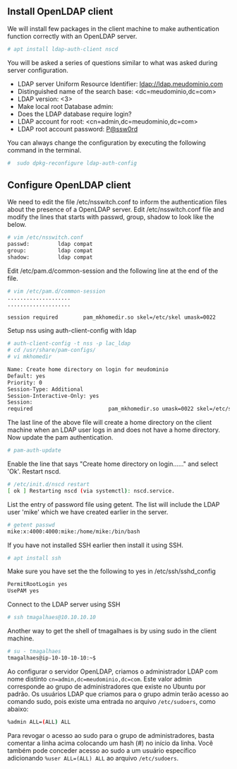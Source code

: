 ## Install OpenLDAP client

We will install few packages in the client machine to make authentication function correctly with an OpenLDAP server.

```bash
# apt install ldap-auth-client nscd
```

You will be asked a series of questions similar to what was asked during server configuration.

- LDAP server Uniform Resource Identifier: <ldap://ldap.meudominio.com>
- Distinguished name of the search base: <dc=meudominio,dc=com>
- LDAP version: <3>
- Make local root Database admin: <Yes>
- Does the LDAP database require login? <No>
- LDAP account for root: <cn=admin,dc=meudominio,dc=com>
- LDAP root account password: <P@ssw0rd>

You can always change the configuration by executing the following command in the terminal.

```bash
#  sudo dpkg-reconfigure ldap-auth-config
```

## Configure OpenLDAP client

We need to edit the file /etc/nsswitch.conf to inform the authentication files about the presence of a OpenLDAP server. Edit /etc/nsswitch.conf file and modify the lines that starts with passwd, group, shadow to look like the below.

```bash
# vim /etc/nsswitch.conf
passwd:         ldap compat
group:          ldap compat
shadow:         ldap compat
```

Edit  /etc/pam.d/common-session and the following line at the end of the file.

```bash
# vim /etc/pam.d/common-session
....................
....................

session required        pam_mkhomedir.so skel=/etc/skel umask=0022
```

Setup nss using auth-client-config with ldap

```bash
# auth-client-config -t nss -p lac_ldap
# cd /usr/share/pam-configs/
# vi mkhomedir

Name: Create home directory on login for meudominio
Default: yes
Priority: 0
Session-Type: Additional
Session-Interactive-Only: yes
Session:
required                        pam_mkhomedir.so umask=0022 skel=/etc/skel
```

The last line of the above file will create a home directory on the client machine when an LDAP user logs in and does not have a home directory. Now update the pam authentication.

```bash
# pam-auth-update
```

Enable the line that says "Create home directory on login......" and select 'Ok'. Restart nscd.

```bash
# /etc/init.d/nscd restart
[ ok ] Restarting nscd (via systemctl): nscd.service.
```

List the entry of password file using getent. The list will include the LDAP user 'mike' which we have created earlier in the server.

```bash
# getent passwd
mike:x:4000:4000:mike:/home/mike:/bin/bash
```

If you have not installed SSH earlier then install it using SSH.

```bash
# apt install ssh
```

Make sure you have set the the following to yes in /etc/ssh/sshd_config

```bash
PermitRootLogin yes
UsePAM yes
```

Connect to the LDAP server using SSH

```bash
# ssh tmagalhaes@10.10.10.10
```

Another way to get the shell of tmagalhaes is by using sudo in the client machine.

```bash
# su - tmagalhaes
tmagalhaes@ip-10-10-10-10:~$
```

Ao configurar o servidor OpenLDAP, criamos o administrador LDAP com nome distinto ```cn=admin,dc=meudominio,dc=com```. Este valor admin corresponde ao grupo de administradores que existe no Ubuntu por padrão. Os usuários LDAP que criamos para o grupo admin terão acesso ao comando sudo, pois existe uma entrada no arquivo ```/etc/sudoers```, como abaixo:

```bash
%admin ALL=(ALL) ALL
```

Para revogar o acesso ao sudo para o grupo de administradores, basta comentar a linha acima colocando um hash (#) no início da linha. Você também pode conceder acesso ao sudo a um usuário específico adicionando ```%user ALL=(ALL) ALL``` ao arquivo ```/etc/sudoers```.